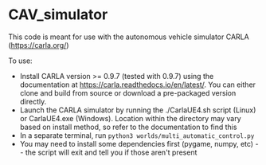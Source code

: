 # CAV_simulator

This code is meant for use with the autonomous vehicle simulator CARLA (https://carla.org/)

To use:
- Install CARLA version >= 0.9.7 (tested with 0.9.7) using the documentation at https://carla.readthedocs.io/en/latest/. You can either clone and build from source or download a pre-packaged version directly.
- Launch the CARLA simulator by running the ./CarlaUE4.sh script (Linux) or CarlaUE4.exe (Windows). Location within the directory may vary based on install method, so refer to the documentation to find this
- In a separate terminal, run `python3 worlds/multi_automatic_control.py`
- You may need to install some dependencies first (pygame, numpy, etc) -- the script will exit and tell you if those aren't present
